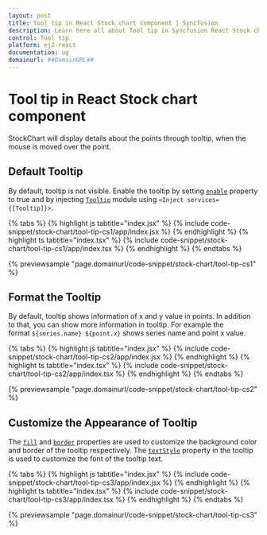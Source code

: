 ```yaml
---
layout: post
title: Tool tip in React Stock chart component | Syncfusion
description: Learn here all about Tool tip in Syncfusion React Stock chart component of Syncfusion Essential JS 2 and more.
control: Tool tip 
platform: ej2-react
documentation: ug
domainurl: ##DomainURL##
---
```


# Tool tip in React Stock chart component

<!-- markdownlint-disable MD036 -->

StockChart will display details about the points through tooltip, when the mouse is moved over the point.

## Default Tooltip

By default, tooltip is not visible. Enable the tooltip by setting [`enable`](https://ej2.syncfusion.com/react/documentation/api/chart/tooltipSettingsModel/#enable) property to true and by injecting [`Tooltip`](https://ej2.syncfusion.com/react/documentation/api/chart/tooltipSettingsModel/) module using `<Inject services={[Tooltip]}>`.

{% tabs %}
{% highlight js tabtitle="index.jsx" %}
{% include code-snippet/stock-chart/tool-tip-cs1/app/index.jsx %}
{% endhighlight %}
{% highlight ts tabtitle="index.tsx" %}
{% include code-snippet/stock-chart/tool-tip-cs1/app/index.tsx %}
{% endhighlight %}
{% endtabs %}

 {% previewsample "page.domainurl/code-snippet/stock-chart/tool-tip-cs1" %}

## Format the Tooltip

By default, tooltip shows information of x and y value in points. In addition to that, you can show more information in tooltip. For example the format `${series.name} ${point.x}` shows series name and point x value.

{% tabs %}
{% highlight js tabtitle="index.jsx" %}
{% include code-snippet/stock-chart/tool-tip-cs2/app/index.jsx %}
{% endhighlight %}
{% highlight ts tabtitle="index.tsx" %}
{% include code-snippet/stock-chart/tool-tip-cs2/app/index.tsx %}
{% endhighlight %}
{% endtabs %}

 {% previewsample "page.domainurl/code-snippet/stock-chart/tool-tip-cs2" %}

## Customize the Appearance of Tooltip

The [`fill`](https://ej2.syncfusion.com/react/documentation/api/chart/tooltipSettingsModel/#fill) and [`border`](https://ej2.syncfusion.com/react/documentation/api/chart/tooltipSettingsModel/#border) properties are used to customize the background color and border of the tooltip respectively. The [`textStyle`](https://ej2.syncfusion.com/react/documentation/api/chart/tooltipSettingsModel/#textstyle) property in the tooltip is used to customize the font of the tooltip text.

{% tabs %}
{% highlight js tabtitle="index.jsx" %}
{% include code-snippet/stock-chart/tool-tip-cs3/app/index.jsx %}
{% endhighlight %}
{% highlight ts tabtitle="index.tsx" %}
{% include code-snippet/stock-chart/tool-tip-cs3/app/index.tsx %}
{% endhighlight %}
{% endtabs %}

 {% previewsample "page.domainurl/code-snippet/stock-chart/tool-tip-cs3" %}